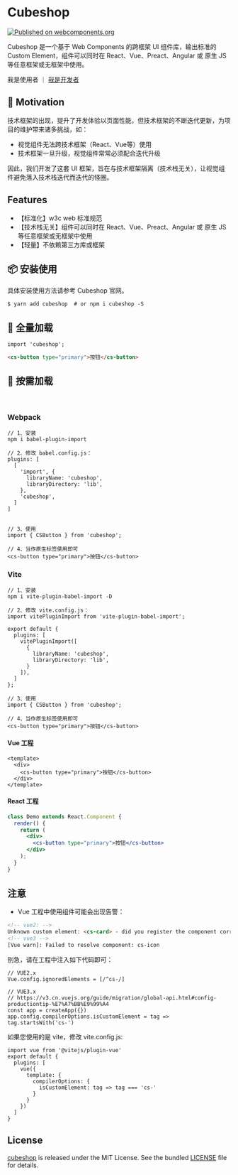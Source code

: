 # Cubeshop

[![Published on webcomponents.org](https://img.shields.io/badge/webcomponents.org-published-blue.svg)](https://www.webcomponents.org/element/owner/my-element)

Cubeshop 是一个基于 Web Components 的跨框架 UI 组件库，输出标准的 Custom Element，组件可以同时在 React、Vue、Preact、Angular 或 原生 JS 等任意框架或无框架中使用。

我是使用者 ｜ [我是开发者](./README-dev.md)

## 🤔 Motivation

技术框架的出现，提升了开发体验以页面性能，但技术框架的不断迭代更新，为项目的维护带来诸多挑战，如：

- 视觉组件无法跨技术框架（React、Vue等）使用
- 技术框架一旦升级，视觉组件常常必须配合迭代升级

因此，我们开发了这套 UI 框架，旨在与技术框架隔离（技术栈无关），让视觉组件避免落入技术栈迭代而迭代的怪圈。

## Features

- 【标准化】w3c web 标准规范
- 【技术栈无关】组件可以同时在 React、Vue、Preact、Angular 或 原生 JS 等任意框架或无框架中使用
- 【轻量】不依赖第三方库或框架


## 📦  安装使用

具体安装使用方法请参考 Cubeshop 官网。


```shell
$ yarn add cubeshop  # or npm i cubeshop -S
```

## 🔨 全量加载
```html
import 'cubeshop';

<cs-button type="primary">按钮</cs-button>
```

## 🔨 按需加载

<br />

### Webpack

```tsx
// 1、安装
npm i babel-plugin-import

// 2、修改 babel.config.js：
plugins: [
  [
    'import', {
      libraryName: 'cubeshop',
      libraryDirectory: 'lib',
    }, 
    'cubeshop',
  ]
]


// 3、使用
import { CSButton } from 'cubeshop';

// 4、当作原生标签使用即可
<cs-button type="primary">按钮</cs-button>
```

### Vite

```tsx
// 1、安装
npm i vite-plugin-babel-import -D

// 2、修改 vite.config.js：
import vitePluginImport from 'vite-plugin-babel-import';

export default {
  plugins: [
    vitePluginImport([
      {
        libraryName: 'cubeshop',
        libraryDirectory: 'lib',
      }
    ]),
  ]
};

// 3、使用
import { CSButton } from 'cubeshop';

// 4、当作原生标签使用即可
<cs-button type="primary">按钮</cs-button>
```

#### Vue 工程

```tsx
<template>
  <div>
    <cs-button type="primary">按钮</cs-button>
  </div>
</template>
```
#### React 工程

```jsx
class Demo extends React.Component {
  render() {
    return (
      <div>
        <cs-button type="primary">按钮</cs-button>
      </div>
    );
  }
}
```

##  注意

- Vue 工程中使用组件可能会出现告警：

```html
<!-- vue2: -->
Unknown custom element: <cs-card> - did you register the component correctly? For recursive components, make sure to provide the "name" option.
<!-- vue3 -->
[Vue warn]: Failed to resolve component: cs-icon 
```

别急，请在工程中注入如下代码即可：

```tsx
// VUE2.x
Vue.config.ignoredElements = [/^cs-/]

// VUE3.x
// https://v3.cn.vuejs.org/guide/migration/global-api.html#config-productiontip-%E7%A7%BB%E9%99%A4
const app = createApp({})
app.config.compilerOptions.isCustomElement = tag => tag.startsWith('cs-')
```

如果您使用的是 vite，修改 vite.config.js:

```tsx
import vue from '@vitejs/plugin-vue'
export default {
  plugins: [
    vue({
      template: {
        compilerOptions: {
          isCustomElement: tag => tag === 'cs-'
        }
      }
    })
  ]
}
```

## License

[cubeshop](https://github.com/allan2coder/cubeshop) is released
under the MIT License. See the bundled [LICENSE](./LICENSE) file for details.
